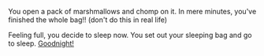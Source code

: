 You open a pack of marshmallows and chomp on it.
In mere minutes, you've finished the whole bag!! (don't do this in real life)

Feeling full, you decide to sleep now.
You set out your sleeping bag and go to sleep.
[Goodnight!](./the-end.md)
